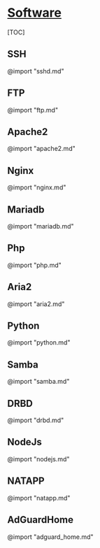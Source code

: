 <link rel="stylesheet" href="https://zhmhbest.gitee.io/hellomathematics/style/index.css">
<script src="https://zhmhbest.gitee.io/hellomathematics/style/index.js"></script>

# [Software](../index.html)

[TOC]

## SSH

@import "sshd.md"

## FTP

@import "ftp.md"

## Apache2

@import "apache2.md"

## Nginx

@import "nginx.md"

## Mariadb

@import "mariadb.md"

## Php

@import "php.md"

## Aria2

@import "aria2.md"

## Python

@import "python.md"

## Samba

@import "samba.md"

## DRBD

@import "drbd.md"

## NodeJs

@import "nodejs.md"

## NATAPP

@import "natapp.md"

## AdGuardHome

@import "adguard_home.md"
